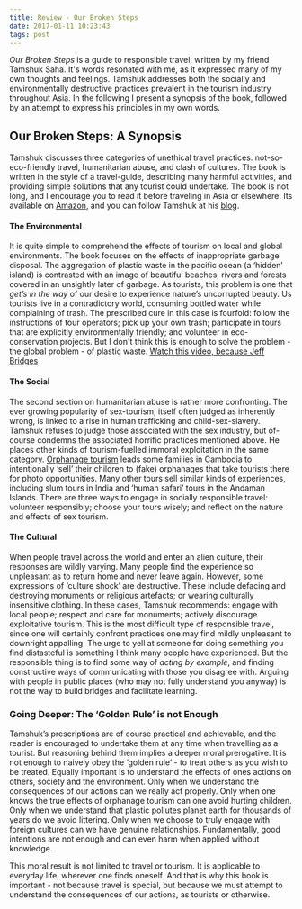 ```yaml
---
title: Review - Our Broken Steps
date: 2017-01-11 10:23:43
tags: post
---
```


*Our Broken Steps* is a guide to responsible travel, written by my friend Tamshuk Saha. It's words resonated with me, as it expressed many of my own thoughts and feelings. Tamshuk addresses both the socially and environmentally destructive practices prevalent in the tourism industry throughout Asia. In the following I present a synopsis of the book, followed by an attempt to express his principles in my own words.

## Our Broken Steps: A Synopsis

Tamshuk discusses three categories of unethical travel practices:  not-so-eco-friendly travel, humanitarian abuse, and clash of cultures. The book is written in the style of a travel-guide, describing many harmful activities, and providing simple solutions that any tourist could undertake. The book is not long, and I encourage you to read it before traveling in Asia or elsewhere. Its available on [Amazon](https://www.amazon.com/OUR-BROKEN-STEPS-Insights-Responsible-ebook/dp/B01MZ51V5F), and you can follow Tamshuk at his [blog](http://www.tamzexplores.com/).

#### The Environmental

It is quite simple to comprehend the effects of tourism on local and global environments. The book focuses on the effects of inappropriate garbage disposal. The aggregation of plastic waste in the pacific ocean (a ‘hidden’ island) is contrasted with an image of beautiful beaches, rivers and forests covered in an unsightly later of garbage. As tourists, this problem is one that *get’s in the way* of our desire to experience nature’s uncorrupted beauty. Us tourists live in a contradictory world, consuming bottled water while complaining of trash. The prescribed cure in this case is fourfold: follow the instructions of tour operators; pick up your own trash; participate in tours that are explicitly environmentally friendly; and volunteer in eco-conservation projects. But I don't think this is enough to solve the problem - the global problem - of plastic waste. [Watch this video, because Jeff Bridges](https://www.youtube.com/watch?v=9znvqIkIM-A)

#### The Social

The second section on humanitarian abuse is rather more confronting. The ever growing popularity of sex-tourism, itself often judged as inherently wrong, is linked to a rise in human trafficking and child-sex-slavery. Tamshuk refuses to judge those associated with the sex industry, but of-course condemns the associated horrific practices mentioned above. He places other kinds of tourism-fuelled immoral exploitation in the same category. [Orphanage tourism](https://www.thinkchildsafe.org/thinkbeforevisiting/) leads some families in Cambodia to intentionally ‘sell’ their children to (fake) orphanages that take tourists there for photo opportunities. Many other tours sell similar kinds of experiences, including slum tours in India and ‘human safari’ tours in the Andaman Islands. There are three ways to engage in socially responsible travel: volunteer responsibly; choose your tours wisely; and reflect on the nature and effects of sex tourism. 

#### The Cultural

When people travel across the world and enter an alien culture, their responses are wildly varying. Many people find the experience so unpleasant as to return home and never leave again. However, some expressions of ‘culture shock’ are destructive. These include defacing and destroying monuments or religious artefacts; or wearing culturally insensitive clothing. In these cases, Tamshuk recommends: engage with local people; respect and care for monuments; actively discourage exploitative tourism. This is the most difficult type of responsible travel, since one will certainly confront practices one may find mildly unpleasant to downright appalling. The urge to yell at someone for doing something you find distasteful is something I think many people have experienced. But the responsible thing is to find some way of *acting by example*, and finding constructive ways of communicating with those you disagree with. Arguing with people in public places (who may not fully understand you anyway) is not the way to build bridges and facilitate learning. 


### Going Deeper: The ‘Golden Rule’ is not Enough

Tamshuk’s prescriptions are of course practical and achievable, and the reader is encouraged to undertake them at any time when travelling as a tourist. But reasoning behind them implies a deeper moral prerogative. It is not enough to naively obey the ‘golden rule’ - to treat others as you wish to be treated. Equally important is to understand the effects of ones actions on others, society and the environment. Only when we understand the consequences of our actions can we really act properly. Only when one knows the true effects of orphanage tourism can one avoid hurting children. Only when we understand that plastic pollutes planet earth for thousands of years do we avoid littering. Only when we choose to truly engage with foreign cultures can we have genuine relationships. Fundamentally, good intentions are not enough and can even harm when applied without knowledge. 

This moral result is not limited to travel or tourism. It is applicable to everyday life, wherever one finds oneself. And that is why this book is important - not because travel is special, but because we must attempt to understand the consequences of our actions, as tourists or otherwise.
